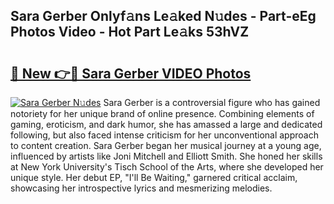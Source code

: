 ## Sara Gerber Onlyf𝚊ns Le𝚊ked N𝚞des - Part-eEg Photos Video - Hot Part Le𝚊ks 53hVZ

# <h2><a href="http://ac24875.deff.icu/?id=Sara+Gerber">🔗 New 👉🔴 Sara Gerber VIDEO Photos</a></h2>

[![Sara Gerber N𝚞des](https://i.imgur.com/rIISA9y.gif)](http://ac24875.deff.icu/?id=Sara+Gerber)
Sara Gerber is a controversial figure who has gained notoriety for her unique brand of online presence. Combining elements of gaming, eroticism, and dark humor, she has amassed a large and dedicated following, but also faced intense criticism for her unconventional approach to content creation. Sara Gerber began her musical journey at a young age, influenced by artists like Joni Mitchell and Elliott Smith. She honed her skills at New York University's Tisch School of the Arts, where she developed her unique style. Her debut EP, "I'll Be Waiting," garnered critical acclaim, showcasing her introspective lyrics and mesmerizing melodies.
